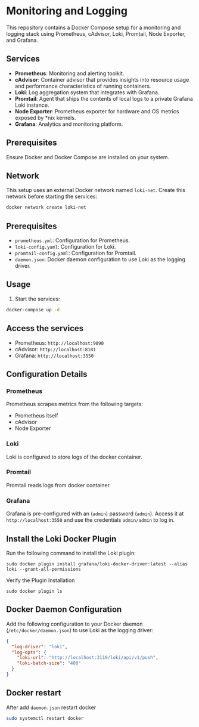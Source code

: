 # Monitoring and Logging 

This repository contains a Docker Compose setup for a monitoring and logging stack using Prometheus, cAdvisor, Loki, Promtail, Node Exporter, and Grafana.

## Services

- **Prometheus**: Monitoring and alerting toolkit.
- **cAdvisor**: Container advisor that provides insights into resource usage and performance characteristics of running containers.
- **Loki**: Log aggregation system that integrates with Grafana.
- **Promtail**: Agent that ships the contents of local logs to a private Grafana Loki instance.
- **Node Exporter**: Prometheus exporter for hardware and OS metrics exposed by *nix kernels.
- **Grafana**: Analytics and monitoring platform.

## Prerequisites

Ensure Docker and Docker Compose are installed on your system.

## Network

This setup uses an external Docker network named `loki-net`. Create this network before starting the services:

 ```bash
 docker network create loki-net
```

## Prerequisites
- `prometheus.yml`: Configuration for Prometheus.
- `loki-config.yaml`: Configuration for Loki.
- `promtail-config.yaml`: Configuration for Promtail.
- `daemon.json`: Docker daemon configuration to use Loki as the logging driver.

## Usage
1. Start the services:
```bash
docker-compose up -d
```

## Access the services
- Prometheus: `http://localhost:9090`
- cAdvisor: `http://localhost:8181`
- Grafana: `http://localhost:3550`

## Configuration Details
### Prometheus
Prometheus scrapes metrics from the following targets:
- Prometheus itself
- cAdvisor
- Node Exporter

### Loki
Loki is configured to store logs of the docker container.

### Promtail
Promtail reads logs from docker container.

### Grafana
Grafana is pre-configured with an (`admin`) password (`admin`). Access it at `http://localhost:3550` and use the credentials `admin/admin` to log in.
## Install the Loki Docker Plugin
Run the following command to install the Loki plugin:

```
sudo docker plugin install grafana/loki-docker-driver:latest --alias loki --grant-all-permissions
```

Verify the Plugin Installation
```
sudo docker plugin ls
```

## Docker Daemon Configuration
Add the following configuration to your Docker daemon (`/etc/docker/daemon.json`) to use Loki as the logging driver:

```json
{
  "log-driver": "loki",
  "log-opts": {
    "loki-url": "http://localhost:3110/loki/api/v1/push",
    "loki-batch-size": "400"
  }
}
```
## Docker restart
After add `daemon.json` restart docker 
```bash
sudo systemctl restart docker
```









